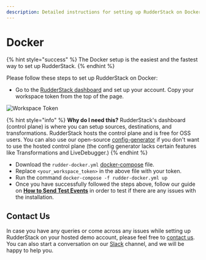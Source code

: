```yaml
---
description: Detailed instructions for setting up RudderStack on Docker.
---
```


# Docker

{% hint style="success" %}
The Docker setup is the easiest and the fastest way to set up RudderStack.
{% endhint %}

Please follow these steps to set up RudderStack on Docker:

* Go to the [RudderStack dashboard](https://app.rudderlabs.com/signup) and set up your account. Copy your workspace token from the top of the page.

![Workspace Token](../../.gitbook/assets/wspace-token.png)

{% hint style="info" %}
**Why do I need this?** RudderStack's dashboard \(control plane\) is where you can setup sources, destinations, and transformations. RudderStack hosts the control plane and is free for OSS users. You can also use our open-source [config-generator](https://github.com/rudderlabs/config-generator) if you don't want to use the hosted control plane \(the config generator lacks certain features like Transformations and LiveDebugger.\)
{% endhint %}

* Download the `rudder-docker.yml` [docker-compose](https://raw.githubusercontent.com/rudderlabs/rudder-server/master/rudder-docker.yml) file.
* Replace `<your_workspace_token>` in the above file with your token.
* Run the command `docker-compose -f rudder-docker.yml up`
* Once you have successfully followed the steps above, follow our guide on [**How to Send Test Events**](https://docs.rudderstack.com/getting-started/installing-and-setting-up-rudderstack#how-to-send-test-events) in order to test if there are any issues with the installation.

## Contact Us

In case you have any queries or come across any issues while setting up RudderStack on your hosted demo account, please feel free to [contact us](mailto:%20docs@rudderstack.com). You can also start a conversation on our [Slack](https://resources.rudderstack.com/join-rudderstack-slack) channel, and we will be happy to help you.

